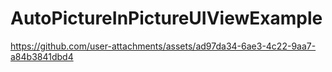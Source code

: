# AutoPictureInPictureUIViewExample



https://github.com/user-attachments/assets/ad97da34-6ae3-4c22-9aa7-a84b3841dbd4





